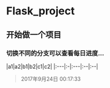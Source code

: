 # Flask_project
## 开始做一个项目
### 切换不同的分支可以查看每日进度...
|a1|a2|b1|b2|c1|c2|
|:---|:-|:---|:--|:--|
 > 2017年9月24日 00:17:33
